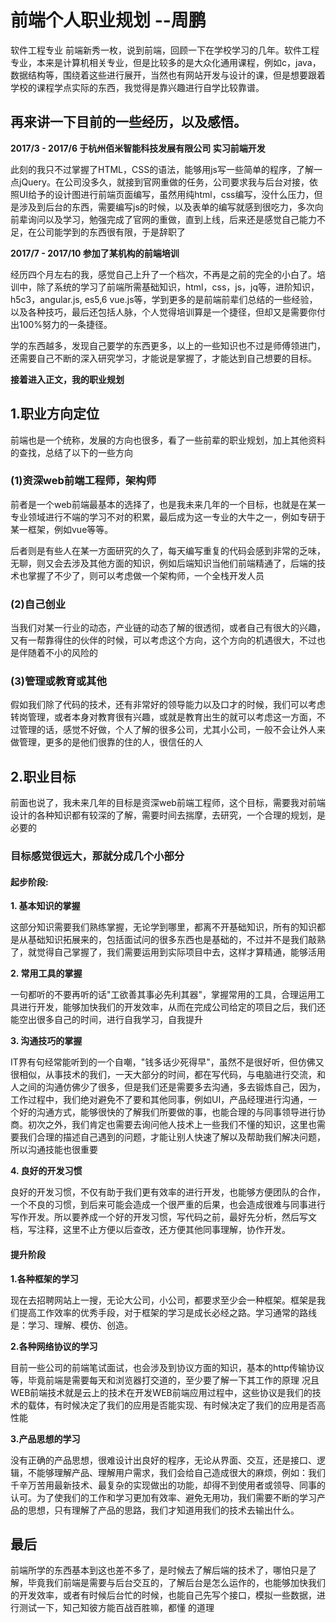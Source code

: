 # 前端个人职业规划   --周鹏
软件工程专业 前端新秀一枚，说到前端，回顾一下在学校学习的几年。软件工程专业，本来是计算机相关专业，但是比较多的是大众化通用课程，例如c，java，数据结构等，围绕着这些进行展开，当然也有网站开发与设计的课，但是想要跟着学校的课程学点实际的东西，我觉得是靠兴趣进行自学比较靠谱。

## 再来讲一下目前的一些经历，以及感悟。

**2017/3 - 2017/6  于杭州佰米智能科技发展有限公司 实习前端开发**

此刻的我只不过掌握了HTML，CSS的语法，能够用js写一些简单的程序，了解一点jQuery。在公司没多久，就接到官网重做的任务，公司要求我与后台对接，依照UI给予的设计图进行前端页面编写，虽然用纯html，css编写，没什么压力，但是涉及到后台的东西，需要编写js的时候，以及表单的编写就感到很吃力，多次向前辈询问以及学习，勉强完成了官网的重做，直到上线，后来还是感觉自己能力不足，在公司能学到的东西很有限，于是辞职了

**2017/7 - 2017/10  参加了某机构的前端培训**

经历四个月左右的我，感觉自己上升了一个档次，不再是之前的完全的小白了。培训中，除了系统的学习了前端所需基础知识，html，css，js，jq等，进阶知识，h5c3，angular.js, es5,6  vue.js等，学到更多的是前端前辈们总结的一些经验，以及各种技巧，最后还包括人脉，个人觉得培训算是一个捷径，但却又是需要你付出100%努力的一条捷径。

学的东西越多，发现自己要学的东西更多，以上的一些知识也不过是师傅领进门，还需要自己不断的深入研究学习，才能说是掌握了，才能达到自己想要的目标。

**接着进入正文，我的职业规划**

## 1.职业方向定位
前端也是一个统称，发展的方向也很多，看了一些前辈的职业规划，加上其他资料的查找，总结了以下的一些方向

### (1)资深web前端工程师，架构师

前者是一个web前端最基本的选择了，也是我未来几年的一个目标，也就是在某一专业领域进行不端的学习不对的积累，最后成为这一专业的大牛之一，例如专研于某一框架，例如vue等等。

后者则是有些人在某一方面研究的久了，每天编写重复的代码会感到非常的乏味，无聊，则又会去涉及其他方面的知识，例如后端知识当他们前端精通了，后端的技术也掌握了不少了，则可以考虑做一个架构师，一个全栈开发人员

### (2)自己创业

当我们对某一行业的动态，产业链的动态了解的很透彻，或者自己有很大的兴趣，又有一帮靠得住的伙伴的时候，可以考虑这个方向，这个方向的机遇很大，不过也是伴随着不小的风险的

### (3)管理或教育或其他

假如我们除了代码的技术，还有非常好的领导能力以及口才的时候，我们可以考虑转岗管理，或者本身对教育很有兴趣，或就是教育出生的就可以考虑这一方面，不过管理的话，感觉不好做，个人了解的很多公司，尤其小公司，一般不会让外人来做管理，更多的是他们很靠的住的人，很信任的人

## 2.职业目标

前面也说了，我未来几年的目标是资深web前端工程师，这个目标，需要我对前端设计的各种知识都有较深的了解，需要时间去揣摩，去研究，一个合理的规划，是必要的

### 目标感觉很远大，那就分成几个小部分

#### 起步阶段:
**1. 基本知识的掌握**

这部分知识需要我们熟练掌握，无论学到哪里，都离不开基础知识，所有的知识都是从基础知识拓展来的，包括面试问的很多东西也是基础的，不过并不是我们敲熟了，就觉得自己掌握了，我们需要运用到实际项目中去，这样才算精通，能够活用

**2. 常用工具的掌握**

一句都听的不要再听的话"工欲善其事必先利其器"，掌握常用的工具，合理运用工具进行开发，能够加快我们的开发效率，从而在完成公司给定的项目之后，我们还能空出很多自己的时间，进行自我学习，自我提升

**3. 沟通技巧的掌握**

IT界有句经常能听到的一个自嘲，"钱多话少死得早"，虽然不是很好听，但仿佛又很相似，从事技术的我们，一天大部分的时间，都在写代码，与电脑进行交流，和人之间的沟通仿佛少了很多，但是我们还是需要多去沟通，多去锻炼自己，因为，工作过程中，我们绝对避免不了要和其他同事，例如UI，产品经理进行沟通，一个好的沟通方式，能够很快的了解我们所要做的事，也能合理的与同事领导进行协商。初次之外，我们肯定也需要去询问他人技术上一些我们不懂的知识，这里也需要我们合理的描述自己遇到的问题，才能让别人快速了解以及帮助我们解决问题，所以沟通技能也很重要

**4. 良好的开发习惯**

良好的开发习惯，不仅有助于我们更有效率的进行开发，也能够方便团队的合作，一个不良的习惯，到后来可能会造成一个很严重的后果，也会造成很难与同事进行写作开发。所以要养成一个好的开发习惯，写代码之前，最好先分析，然后写文档，写注释，这里不止方便以后查改，还方便其他同事理解，协作开发。


#### 提升阶段

**1.各种框架的学习**

现在去招聘网站上一搜，无论大公司，小公司，都要求至少会一种框架。框架是我们提高工作效率的优秀手段，对于框架的学习是成长必经之路。学习通常的路线是：学习、理解、模仿、创造。

**2.各种网络协议的学习**

目前一些公司的前端笔试面试，也会涉及到协议方面的知识，基本的http传输协议等，毕竟前端是需要每天和浏览器打交道的，至少要了解一下其工作的原理 况且 WEB前端技术就是云上的技术在开发WEB前端应用过程中，这些协议是我们的技术的载体，有时候决定了我们的应用是否能实现、有时候决定了我们的应用是否高性能

**3.产品思想的学习**

没有正确的产品思想，很难设计出良好的程序，无论从界面、交互，还是接口、逻辑，不能够理解产品、理解用户需求，我们会给自己造成很大的麻烦，例如：我们千辛万苦用最新技术、最复杂的实现做出的功能，却得不到使用者或领导、同事的认可。为了使我们的工作和学习更加有效率、避免无用功，我们需要不断的学习产品的思想，只有理解了产品的思路，我们才知道用我们的技术去输出什么。


## 最后
前端所学的东西基本到这也差不多了，是时候去了解后端的技术了，哪怕只是了解，毕竟我们前端是需要与后台交互的，了解后台是怎么运作的，也能够加快我们的开发效率，或者有时候后台忙的时候，也能自己先写个接口，模拟一些数据，进行测试一下，知己知彼方能百战百胜嘛，都懂 的道理

